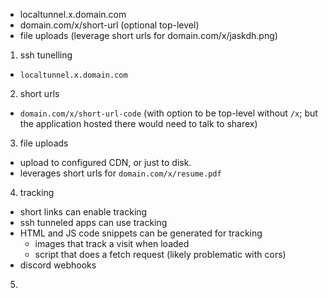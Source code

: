 - localtunnel.x.domain.com
- domain.com/x/short-url (optional top-level)
- file uploads (leverage short urls for domain.com/x/jaskdh.png)


1. ssh tunelling
  - `localtunnel.x.domain.com`
2. short urls
  - `domain.com/x/short-url-code` (with option to be top-level without `/x`; but the application hosted there would need to talk to sharex)
3. file uploads
  - upload to configured CDN, or just to disk.
  - leverages short urls for `domain.com/x/resume.pdf`
4. tracking
  - short links can enable tracking
  - ssh tunneled apps can use tracking
  - HTML and JS code snippets can be generated for tracking
    - images that track a visit when loaded
    - script that does a fetch request (likely problematic with cors)
  - discord webhooks
5. 

